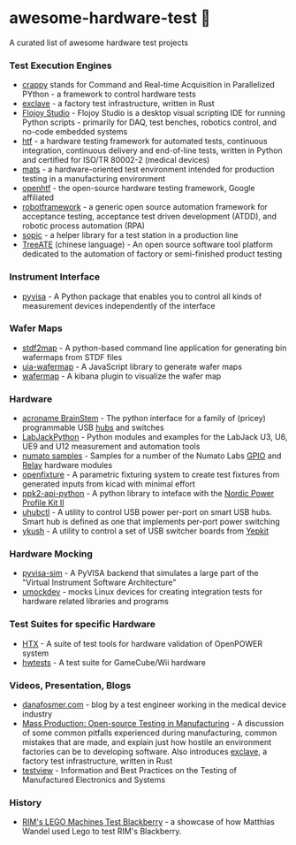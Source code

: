 # awesome-hardware-test :robot:
A curated list of awesome hardware test projects

### Test Execution Engines
- [crappy](https://github.com/LaboratoireMecaniqueLille/crappy) stands for Command and Real-time Acquisition in Parallelized PYthon - a framework to control hardware tests
- [exclave](https://github.com/exclave/exclave) - a factory test infrastructure, written in Rust
- [Flojoy Studio](https://github.com/flojoy-ai/studio) - Flojoy Studio is a desktop visual scripting IDE for running Python scripts - primarily for DAQ, test benches, robotics control, and no-code embedded systems
- [htf](https://docs.hilster.io/htf/latest/) - a hardware testing framework for automated tests, continuous integration, continuous delivery and end-of-line tests, written in Python and certified for ISO/TR 80002-2 (medical devices)
- [mats](https://github.com/slightlynybbled/mats) - a hardware-oriented test environment intended for production testing in a manufacturing environment
- [openhtf](https://github.com/google/openhtf) - the open-source hardware testing framework, Google affiliated
- [robotframework](https://github.com/robotframework/robotframework) - a generic open source automation framework for acceptance testing, acceptance test driven development (ATDD), and robotic process automation (RPA)
- [sopic](https://github.com/FeetMe/sopic/) - a helper library for a test station in a production line
- [TreeATE](https://github.com/WilliamYinwei/TreeATE) (chinese language) - An open source software tool platform dedicated to the automation of factory or semi-finished product testing
  
### Instrument Interface
- [pyvisa](https://github.com/pyvisa/pyvisa) - A Python package that enables you to control all kinds of measurement devices independently of the interface

### Wafer Maps
- [stdf2map](https://github.com/CozumelDiver/stdf2map) - A python-based command line application for generating bin wafermaps from STDF files
- [uia-wafermap](https://github.com/uia4w/uia-wafermap) - A JavaScript library to generate wafer maps
- [wafermap](https://github.com/guanghaofan/wafermap) - A kibana plugin to visualize the wafer map

### Hardware
- [acroname BrainStem](https://acroname.com/reference/python/USB.html) - The python interface for a family of (pricey) programmable USB [hubs](https://acroname.com/programmable-and-software-controlled-usb-hubs-and-switches) and switches
- [LabJackPython](https://github.com/labjack/LabJackPython) - Python modules and examples for the LabJack U3, U6, UE9 and U12 measurement and automation tools
- [numato samples](https://github.com/numato/samplecode) - Samples for a number of the Numato Labs [GPIO](https://numato.com/product-category/automation/gpio-modules/) and [Relay](https://numato.com/product-category/automation/relay-modules/) hardware modules
- [openfixture](https://github.com/tinylabs/openfixture) - A parametric fixturing system to create test fixtures from generated inputs from kicad with minimal effort
- [ppk2-api-python](https://github.com/IRNAS/ppk2-api-python) - A python library to inteface with the [Nordic Power Profile Kit II](https://www.nordicsemi.com/Products/Development-hardware/Power-Profiler-Kit-2)
- [uhubctl](https://github.com/mvp/uhubctl) - A utility to control USB power per-port on smart USB hubs. Smart hub is defined as one that implements per-port power switching
- [ykush](https://github.com/Yepkit/ykush) - A utility to control a set of USB switcher boards from [Yepkit](https://www.yepkit.com/home)
 
### Hardware Mocking
- [pyvisa-sim](https://github.com/pyvisa/pyvisa-sim) - A PyVISA backend that simulates a large part of the "Virtual Instrument Software Architecture"
- [umockdev](https://github.com/martinpitt/umockdev) - mocks Linux devices for creating integration tests for hardware related libraries and programs

### Test Suites for specific Hardware
- [HTX](https://github.com/open-power/HTX) - A suite of test tools for hardware validation of OpenPOWER system
- [hwtests](https://github.com/dolphin-emu/hwtests) - A test suite for GameCube/Wii hardware

### Videos, Presentation, Blogs
- [danafosmer.com](https://www.danafosmer.com/) - blog by a test engineer working in the medical device industry
- [Mass Production: Open-source Testing in Manufacturing](https://www.youtube.com/watch?v=pcyuzB3qLVo) -  A discussion of some common pitfalls experienced during manufacturing, common mistakes that are made, and explain just how hostile an environment factories can be to developing software. Also introduces [exclave](https://github.com/exclave/exclave), a factory test infrastructure, written in Rust
- [testview](https://testview.wordpress.com/) - Information and Best Practices on the Testing of Manufactured Electronics and Systems

### History
- [RIM's LEGO Machines Test Blackberry](https://www.sentex.ca/~mwandel/legos/legos.html) - a showcase of how Matthias Wandel used Lego to test RIM's Blackberry.
